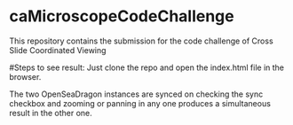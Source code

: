 # caMicroscopeCodeChallenge
This repository contains the submission for the code challenge of Cross Slide Coordinated Viewing

#Steps to see result:
Just clone the repo and open the index.html file in the browser.

The two OpenSeaDragon instances are synced on checking the sync checkbox and zooming or panning in any one produces a simultaneous result in the other one.
